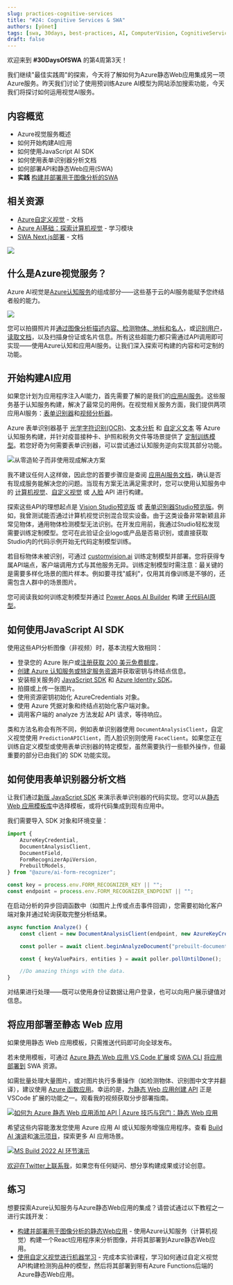 ```yaml
---
slug: practices-cognitive-services
title: "#24: Cognitive Services & SWA"
authors: [yönet]
tags: [swa, 30days, best-practices, AI, ComputerVision, CognitiveServices]
draft: false
---
```


<head>
  <meta name="twitter:url" content="https://www.azurestaticwebapps.dev/blog/practices-cognitive-services" />
  <meta name="twitter:title" content="#24: Custom Vision & SWA" />
  <meta name="twitter:description" content="Join @AysSomething as we kick off 'Best Practices' week on #30DaysOfSWA with a discussion on adding AI capabilities to @AzureStatic Apps using Cognitive Services!" />
  <meta name="twitter:image" content="https://www.azurestaticwebapps.dev/assets/images/24-banner.png" />
  <meta name="twitter:card" content="summary_large_image" />
  <meta name="twitter:creator" content="@nitya" />
  <meta name="twitter:site" content="@AzureStaticApps" /> 
  <link rel="canonical" href="https://www.azurestaticwebapps.dev/blog/practices-cognitive-services" />
</head>

欢迎来到 **#30DaysOfSWA** 的第4周第3天！

我们继续"最佳实践周"的探索，今天将了解如何为Azure静态Web应用集成另一项Azure服务。昨天我们讨论了使用预训练Azure AI模型为网站添加搜索功能，今天我们将探讨如何运用视觉AI服务。

## 内容概览

-   Azure视觉服务概述
-   如何开始构建AI应用
-   如何使用JavaScript AI SDK
-   如何使用表单识别器分析文档
-   如何部署API和静态Web应用(SWA)
-   **实践** [构建并部署用于图像分析的SWA](https://docs.microsoft.com/samples/azure-samples/js-e2e-client-cognitive-services/build-and-deploy-a-static-web-app-to-azure/?WT.mc_id=javascript-68057-ayyonet)

## 相关资源

* [Azure自定义视觉](https://aka.ms/AzureCustomVision) - 文档
* [Azure AI基础：探索计算机视觉](https://docs.microsoft.com/en-us/learn/paths/explore-computer-vision-microsoft-azure/?WT.mc_id=javascript-68057-ayyonet) - 学习模块
* [SWA Next.js部署](https://docs.microsoft.com/azure/static-web-apps/deploy-nextjs?WT.mc_id=javascript-68057-ayyonet) - 文档

![](../static/img/series/24-banner.png)

## 什么是Azure视觉服务？

Azure AI视觉是[Azure认知服务](https://docs.microsoft.com/azure/cognitive-services/what-are-cognitive-services?WT.mc_id=javascript-57623-ayyonet)的组成部分——这些基于云的AI服务能赋予您终结者般的能力。

![](https://media.giphy.com/media/NHUaA15Nk910hFczxu/giphy.gif)

您可以拍摄照片并[通过图像分析描述内容、检测物体、地标和名人](https://docs.microsoft.com/azure/cognitive-services/computer-vision/quickstarts-sdk/image-analysis-client-library?tabs=visual-studio&pivots=programming-language-javascript&WT.mc_id=javascript-57623-ayyonet)，或[识别用户](https://docs.microsoft.com/azure/cognitive-services/face/build-enrollment-app?tabs=android&WT.mc_id=javascript-57623-ayyonet)，[读取文档](https://docs.microsoft.com/azure/cognitive-services/computer-vision/quickstarts-sdk/client-library?tabs=visual-studio&pivots=programming-language-javascript&WT.mc_id=javascript-57623-ayyonet)，以及扫描身份证或名片信息。所有这些超能力都只需通过API调用即可实现——使用Azure认知和应用AI服务。让我们深入探索可构建的内容和可定制的功能。

## 开始构建AI应用

如果您计划为应用程序注入AI能力，首先需要了解的是我们的[应用AI服务](https://docs.microsoft.com/azure/applied-ai-services/?WT.mc_id=javascript-57623-ayyonet)。这些服务基于认知服务构建，解决了最常见的用例。在视觉相关服务方面，我们提供两项应用AI服务：[表单识别器](https://docs.microsoft.com/azure/applied-ai-services/form-recognizer/?WT.mc_id=javascript-57623-ayyonet)和[视频分析器](https://docs.microsoft.com/azure/azure-video-analyzer/?WT.mc_id=javascript-57623-ayyonet)。

Azure 表单识别器基于 [光学字符识别(OCR)](https://docs.microsoft.com/azure/cognitive-services/computer-vision/overview-ocr?WT.mc_id=javascript-57623-ayyonet)、[文本分析](https://docs.microsoft.com/azure/cognitive-services/language-service/overview?WT.mc_id=javascript-57623-ayyonet) 和 [自定义文本](https://docs.microsoft.com/azure/cognitive-services/language-service/custom-text-classification/overview?WT.mc_id=javascript-57623-ayyonet) 等 Azure 认知服务构建，并针对疫苗接种卡、护照和税务文件等场景提供了 [定制训练模型](https://docs.microsoft.com/azure/applied-ai-services/form-recognizer/concept-custom?WT.mc_id=javascript-57623-ayyonet)。若您好奇为何需要表单识别器，可以尝试通过认知服务逆向实现其部分功能。

![从零造轮子而非使用现成解决方案](https://media.giphy.com/media/tH2Ur5u1wpfPDNHhgm/giphy.gif)

我不建议任何人这样做，因此您的首要步骤应是查阅 [应用AI服务文档](https://docs.microsoft.com/azure/applied-ai-services/?WT.mc_id=javascript-57623-ayyonet)，确认是否有现成服务能解决您的问题。当现有方案无法满足需求时，您可以使用认知服务中的 [计算机视觉](https://docs.microsoft.com/azure/cognitive-services/computer-vision/overview-image-analysis?WT.mc_id=javascript-57623-ayyonet)、[自定义视觉](https://docs.microsoft.com/azure/cognitive-services/custom-vision-service/?WT.mc_id=javascript-57623-ayyonet) 或 [人脸](https://docs.microsoft.com/azure/cognitive-services/face/overview?WT.mc_id=javascript-57623-ayyonet) API 进行构建。

探索这些API的理想起点是 [Vision Studio预览版](https://preview.vision.azure.com/) 或 [表单识别器Studio预览版](https://formrecognizer.appliedai.azure.com/studio)。例如，我曾测试能否通过计算机视觉识别混合现实设备。由于这类设备非常新颖且非常见物体，通用物体检测模型无法识别。在开发应用前，我通过Studio轻松发现需要训练定制模型。您可在此验证企业logo或产品是否易识别，或直接获取Studio内的代码示例开始无代码定制模型训练。

若目标物体未被识别，可通过 [customvision.ai](https://customvision.ai) 训练定制模型并部署。您将获得专属API端点，客户端调用方式与其他服务无异。训练定制模型时需注意：最关键的是需要多样化场景的图片样本。例如要寻找"威利"，仅用其肖像训练是不够的，还需包含人群中的场景图片。

您可阅读我如何训练定制模型并通过 [Power Apps AI Builder](https://docs.microsoft.com/ai-builder/overview?WT.mc_id=javascript-57623-ayyonet) 构建 [无代码AI原型](https://medium.com/microsoftazure/no-code-ai-app-with-azure-cognitive-services-custom-vision-and-power-apps-ca47c019dcd0)。

## 如何使用JavaScript AI SDK

使用这些API分析图像（非视频）时，基本流程大致相同：

-   登录您的 Azure 账户或[注册获取 200 美元免费额度](https://azure.microsoft.com/free/?WT.mc_id=javascript-57623-ayyonet)。
-   [创建 Azure 认知服务或特定服务资源](https://docs.microsoft.com/en-us/azure/cognitive-services/cognitive-services-apis-create-account?WT.mc_id=javascript-57623-ayyonet)并获取密钥与终结点信息。
-   安装相关服务的 [JavaScript SDK](https://www.npmjs.com/~azure-sdk) 和 [Azure Identity SDK](https://www.npmjs.com/package/@azure/identity)。
-   拍摄或上传一张图片。
-   使用资源密钥初始化 AzureCredentials 对象。
-   使用 Azure 凭据对象和终结点初始化客户端对象。
-   调用客户端的 analyze 方法发起 API 请求，等待响应。

类和方法名称会有所不同，例如表单识别器使用 `DocumentAnalysisClient`，自定义视觉使用 `PredictionAPIClient`，而人脸识别则使用 `FaceClient`。如果您正在训练自定义模型或使用表单识别器的特定模型，虽然需要执行一些额外操作，但最重要的部分已由我们的 SDK 功能实现。

## 如何使用表单识别器分析文档

让我们通过[新版 JavaScript SDK](https://www.npmjs.com/package/@azure/ai-form-recognizer/v/4.0.0-beta.3) 来演示表单识别器的代码实现。您可以从[静态 Web 应用模板库](https://github.com/staticwebdev)中选择模板，或将代码集成到现有应用中。

我们需要导入 SDK 对象和环境变量：

```javascript
import {
	AzureKeyCredential,
	DocumentAnalysisClient,
	DocumentField,
	FormRecognizerApiVersion,
	PrebuiltModels,
} from "@azure/ai-form-recognizer";

const key = process.env.FORM_RECOGNIZER_KEY || "";
const endpoint = process.env.FORM_RECOGNIZER_ENDPOINT || "";
```

在启动分析的异步回调函数中（如图片上传或点击事件回调），您需要初始化客户端对象并通过轮询获取完整分析结果。

```javascript
async function Analyze() {
	const client = new DocumentAnalysisClient(endpoint, new AzureKeyCredential(key));

	const poller = await client.beginAnalyzeDocument("prebuilt-document", formUrl);

	const { keyValuePairs, entities } = await poller.pollUntilDone();

	//Do amazing things with the data.
}
```

对结果进行处理——既可以使用身份证数据让用户登录，也可以向用户展示键值对信息。

## 将应用部署至静态 Web 应用

如果使用静态 Web 应用模板，只需推送代码即可向全球发布。

若未使用模板，可通过 [Azure 静态 Web 应用 VS Code 扩展](https://marketplace.visualstudio.com/items?itemName=ms-azuretools.vscode-azurestaticwebapps)或 [SWA CLI](https://github.com/Azure/static-web-apps-cli) [将应用部署到](https://docs.microsoft.com/azure/static-web-apps/deploy-nextjs?WT.mc_id=javascript-57623-ayyonet) SWA 资源。

如需批量处理大量图片，或对图片执行多重操作（如检测物体、识别图中文字并翻译），建议使用 [Azure 函数应用](https://docs.microsoft.com/azure/azure-functions/?WT.mc_id=javascript-57623-ayyonet)。幸运的是，[为静态 Web 应用创建 API](https://docs.microsoft.com/azure/static-web-apps/functions-bring-your-own?WT.mc_id=javascript-57623-ayyonet) 正是 VSCode 扩展的功能之一。观看我的视频获取分步部署指南。

[![如何为 Azure 静态 Web 应用添加 API | Azure 技巧与窍门：静态 Web 应用](https://img.youtube.com/vi/VzML-6DClVU/0.jpg)](https://youtu.be/VzML-6DClVU)

希望这些内容能激发您使用 Azure 应用 AI 或认知服务增强应用程序。查看 [Build AI 演讲](https://aka.ms/MSBuild2022)和[演示项目](https://github.com/Azure-Samples/papiro)，探索更多 AI 应用场景。

[![MS Build 2022 AI 环节演示](https://media.giphy.com/media/YSsOvebCkyeglsqsaQ/giphy.gif)](https://youtu.be/L10-LnbXxEo)

[欢迎在Twitter上联系我](https://twitter.com/AysSomething)，如果您有任何疑问、想分享构建成果或讨论创意。

## 练习

想要探索Azure认知服务与Azure静态Web应用的集成？请尝试通过以下教程之一进行实践开发：

* [构建并部署用于图像分析的静态Web应用](https://docs.microsoft.com/samples/azure-samples/js-e2e-client-cognitive-services/build-and-deploy-a-static-web-app-to-azure/?WT.mc_id=javascript-68057-ayyonet) - 使用Azure认知服务（计算机视觉）构建一个React应用程序来分析图像，并将其部署到Azure静态Web应用。
 * [使用自定义视觉进行机器学习](http://aka.ms/ws-customvision) - 完成本实验课程，学习如何通过自定义视觉API构建检测狗品种的模型，然后将其部署到带有Azure Functions后端的Azure静态Web应用。